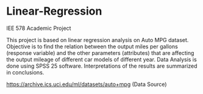 # Linear-Regression
IEE 578 Academic Project

This project is based on linear regression analysis on Auto MPG dataset. Objective is to find the relation between the output miles per gallons (response variable) and the other parameters (attributes) that are affecting the output mileage of different car models of different year. Data Analysis is done using SPSS 25 software. Interpretations of the results are summarized in conclusions.

https://archive.ics.uci.edu/ml/datasets/auto+mpg (Data Source)
